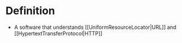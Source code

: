 # Definition
- A software that understands [[UniformResourceLocator|URL]] and [[HypertextTransferProtocol|HTTP]]